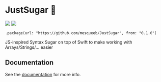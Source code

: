 # JustSugar 🍰

[![](https://img.shields.io/endpoint?url=https%3A%2F%2Fswiftpackageindex.com%2Fapi%2Fpackages%2Fmesqueeb%2FJustSugar%2Fbadge%3Ftype%3Dswift-versions)](https://swiftpackageindex.com/mesqueeb/JustSugar)
[![](https://img.shields.io/endpoint?url=https%3A%2F%2Fswiftpackageindex.com%2Fapi%2Fpackages%2Fmesqueeb%2FJustSugar%2Fbadge%3Ftype%3Dplatforms)](https://swiftpackageindex.com/mesqueeb/JustSugar)

```
.package(url: "https://github.com/mesqueeb/JustSugar", from: "0.1.0")
```

JS-inspired Syntax Sugar on top of Swift to make working with Arrays/Strings/... easier

## Documentation

See the [documentation](https://swiftpackageindex.com/mesqueeb/justsugar/v0.1.0/documentation/justsugar/swift) for more info.
